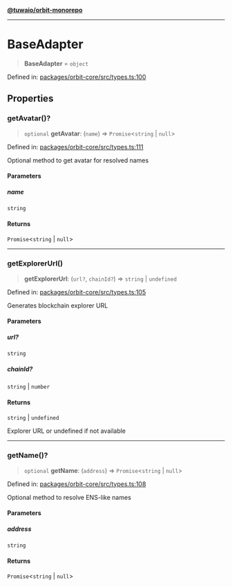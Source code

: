 [**@tuwaio/orbit-monorepo**](../../../README.md)

***

# BaseAdapter

> **BaseAdapter** = `object`

Defined in: [packages/orbit-core/src/types.ts:100](https://github.com/TuwaIO/orbit/blob/0d52c9f4ec48919c8c073931220722424b6547fc/packages/orbit-core/src/types.ts#L100)

## Properties

### getAvatar()?

> `optional` **getAvatar**: (`name`) => `Promise`\<`string` \| `null`\>

Defined in: [packages/orbit-core/src/types.ts:111](https://github.com/TuwaIO/orbit/blob/0d52c9f4ec48919c8c073931220722424b6547fc/packages/orbit-core/src/types.ts#L111)

Optional method to get avatar for resolved names

#### Parameters

##### name

`string`

#### Returns

`Promise`\<`string` \| `null`\>

***

### getExplorerUrl()

> **getExplorerUrl**: (`url?`, `chainId?`) => `string` \| `undefined`

Defined in: [packages/orbit-core/src/types.ts:105](https://github.com/TuwaIO/orbit/blob/0d52c9f4ec48919c8c073931220722424b6547fc/packages/orbit-core/src/types.ts#L105)

Generates blockchain explorer URL

#### Parameters

##### url?

`string`

##### chainId?

`string` | `number`

#### Returns

`string` \| `undefined`

Explorer URL or undefined if not available

***

### getName()?

> `optional` **getName**: (`address`) => `Promise`\<`string` \| `null`\>

Defined in: [packages/orbit-core/src/types.ts:108](https://github.com/TuwaIO/orbit/blob/0d52c9f4ec48919c8c073931220722424b6547fc/packages/orbit-core/src/types.ts#L108)

Optional method to resolve ENS-like names

#### Parameters

##### address

`string`

#### Returns

`Promise`\<`string` \| `null`\>
